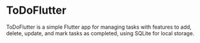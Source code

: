 # ToDoFlutter
ToDoFlutter is a simple Flutter app for managing tasks with features to add, delete, update, and mark tasks as completed, using SQLite for local storage.
